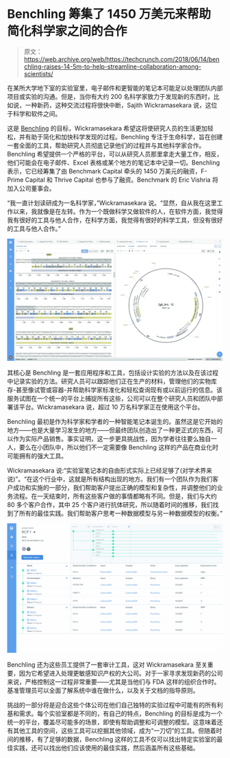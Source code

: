 # Benchling 筹集了 1450 万美元来帮助简化科学家之间的合作 

> 原文：<https://web.archive.org/web/https://techcrunch.com/2018/06/14/benchling-raises-14-5m-to-help-streamline-collaboration-among-scientists/>

在某所大学地下室的实验室里，电子邮件和更智能的笔记本可能足以处理团队内部项目或实验的沟通。但是，当你有大约 200 名科学家致力于发现新的东西时，比如说，一种新药，这种交流过程将很快中断，Sajith Wickramasekara 说，这位于科学和软件之间。

这是 [Benchling](https://web.archive.org/web/20230126031004/https://benchling.com/) 的目标，Wickramasekara 希望这将使研究人员的生活更加轻松，并有助于简化和加快科学发现的过程。Benchling 专注于生命科学，旨在创建一套全面的工具，帮助研究人员彻底记录他们的过程并与其他科学家合作。Benchling 希望提供一个严格的平台，可以从研究人员那里拿走大量工作，相反，他们可能会在电子邮件、Excel 表格或某个地方的笔记本中记录一切。Benchling 表示，它已经筹集了由 Benchmark Capital 牵头的 1450 万美元的融资，F-Prime Capital 和 Thrive Capital 也参与了融资。Benchmark 的 Eric Vishria 将加入公司董事会。

“我一直计划读研成为一名科学家，”Wickramasekara 说。“显然，自从我在这里工作以来，我就像是在左转。作为一个既做科学又做软件的人，在软件方面，我觉得我有很好的工具与他人合作，在科学方面，我觉得有很好的科学工具，但没有很好的工具与他人合作。”

![](img/95b44b8b3ce2e9e202cd9963501fb54f.png)

其核心是 Benchling 是一套应用程序和工具，包括设计实验的方法以及在该过程中记录实验的方法。研究人员可以跟踪他们正在生产的材料，管理他们的实物库存-甚至像试管或容器-并帮助科学家标准化和轻松查询现有或以前运行的信息。该服务试图在一个统一的平台上捕捉所有这些，公司可以在整个研究人员和团队中部署该平台。Wickramasekara 说，超过 10 万名科学家正在使用这个平台。

Benchling 最初是作为科学家和学者的一种智能笔记本诞生的。虽然这是它开始的地方——也是大量学习发生的地方——但最终团队创造出了一种更正式的东西，可以作为实际产品销售。事实证明，这一步更具挑战性，因为学者往往要么独自一人，要么在小团队中，所以他们不一定需要像 Benchling 这样的产品在商业化时可能拥有的强大工具。

Wickramasekara 说:“实验室笔记本的自由形式实际上已经足够了(对学术界来说)”。“在这个行业中，这就是所有结构出现的地方。我们有一个团队作为我们客户成功和实施的一部分，我们帮助客户提出正确的模型和复杂性，并调整他们的业务流程。在一天结束时，所有这些客户做的事情都略有不同。但是，我们与大约 80 多个客户合作，其中 25 个客户进行抗体研究，所以随着时间的推移，我们找到了所有的最佳实践。我们帮助客户思考一种数据模型与另一种数据模型的权衡。”

![](img/bb8cd6a18dac800ef6915f18e18e92f7.png)

Benchling 还为这些员工提供了一套审计工具，这对 Wickramasekara 至关重要，因为它希望进入处理更敏感知识产权的大公司。对于一家寻求发现新药的公司来说，严格控制这一过程非常重要——尤其是当他们与 FDA 这样的组织合作时。基准管理员可以全面了解系统中谁在做什么，以及关于文档的指导原则。

挑战的一部分将是迎合这些个体公司在他们自己独特的实验过程中可能有的所有利基和需求。每个实验室都是不同的，有自己的特点，Benchling 的目标是成为一个统一的平台，覆盖尽可能多的场景，即使有帮助调整和可调整的模型。这意味着还有其他工具的空间，这些工具可以挖掘其他领域，成为“一刀切”的工具。但随着时间的推移，有了足够的数据，Benchling 这样的工具不仅可以找出特定实验室的最佳实践，还可以找出他们应该使用的最佳实践，然后涵盖所有这些基础。